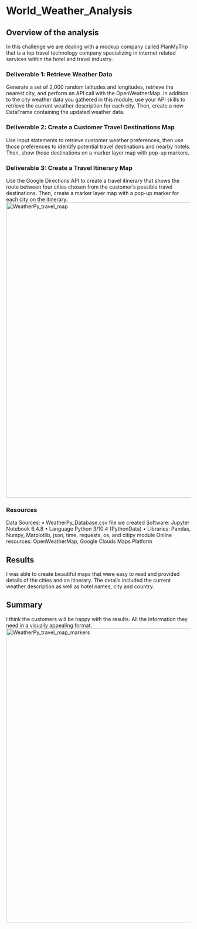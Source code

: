 # World_Weather_Analysis

## Overview of the analysis
In this challenge we are dealing with a mockup company called PlanMyTrip that is a top travel technology company specializing in internet related services within the hotel and travel industry. 

### Deliverable 1: Retrieve Weather Data
Generate a set of 2,000 random latitudes and longitudes, retrieve the nearest city, and perform an API call with the OpenWeatherMap. In addition to the city weather data you gathered in this module, use your API skills to retrieve the current weather description for each city. Then, create a new DataFrame containing the updated weather data.

### Deliverable 2: Create a Customer Travel Destinations Map
Use input statements to retrieve customer weather preferences, then use those preferences to identify potential travel destinations and nearby hotels. Then, show those destinations on a marker layer map with pop-up markers.

### Deliverable 3: Create a Travel Itinerary Map
Use the Google Directions API to create a travel itinerary that shows the route between four cities chosen from the customer’s possible travel destinations. Then, create a marker layer map with a pop-up marker for each city on the itinerary.
<img width="804" alt="WeatherPy_travel_map" src="https://user-images.githubusercontent.com/105124485/174916581-0fd72d71-a6bf-47c6-bdd4-d2e01ac07e80.png">

### Resources
Data Sources: • WeatherPy_Database.csv file we created
Software: Jupyter Notebook 6.4.8 • Language Python 3/10.4 (PythonData) • 
Libraries: Pandas, Numpy, Matplotlib, json, time, requests, os, and citipy module
Online resources: OpenWeatherMap, Google Clouds Maps Platform

## Results
I was able to create beautiful maps that were easy to read and provided details of the cities and an itinerary.  The details included the current weather description as well as hotel names, city and country.

## Summary
I think the customers will be happy with the results.  All the information they need in a visually appealing format.
<img width="802" alt="WeatherPy_travel_map_markers" src="https://user-images.githubusercontent.com/105124485/174916491-1e8f6496-cefd-430b-a3dd-ecdad601b8aa.png">
